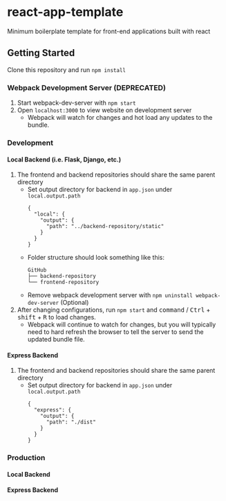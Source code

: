 # react-app-template
Minimum boilerplate template for front-end applications built with react

## Getting Started
Clone this repository and run `npm install`

### Webpack Development Server (DEPRECATED)
1. Start webpack-dev-server with `npm start`
2. Open `localhost:3000` to view website on development server
    * Webpack will watch for changes and hot load any updates to the bundle.

### Development
#### Local Backend (i.e. Flask, Django, etc.)
1. The frontend and backend repositories should share the same parent directory
    * Set output directory for backend in `app.json` under `local.output.path`
      ```
      {
        "local": {
          "output": {
            "path": "../backend-repository/static"
          }
        }
      } 
      ```
    * Folder structure should look something like this:
      ```
      GitHub
      ├── backend-repository
      └── frontend-repository
      ```
    * Remove webpack development server with `npm uninstall webpack-dev-server` (Optional) 
2. After changing configurations, run `npm start` and <kbd>command</kbd> / <kbd>Ctrl</kbd> + <kbd>shift</kbd> + <kbd>R</kbd> to load changes.
    * Webpack will continue to watch for changes, but you will typically need to hard refresh the browser to tell the server to send the updated bundle file.

#### Express Backend
1. The frontend and backend repositories should share the same parent directory
    * Set output directory for backend in `app.json` under `local.output.path`
      ```
      {
        "express": {
          "output": {
            "path": "./dist"
          }
        }
      } 
      ```

### Production
#### Local Backend
#### Express Backend